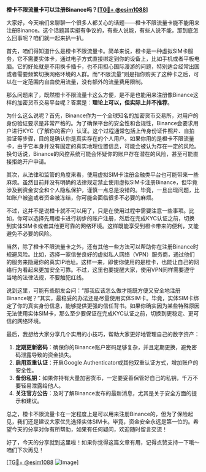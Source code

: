 **橙卡不限流量卡可以注册Binance吗？[[TG💪+ @esim1088](https://t.me/s/esim1088)]**

大家好，今天咱们来聊聊一个很多人都关心的话题——橙卡不限流量卡能不能用来注册Binance。这个话题其实挺有争议的，有些人说能，有些人说不能，那到底怎么回事呢？咱们就一起来扒一扒。

首先，咱们得知道什么是橙卡不限流量卡。简单来说，橙卡是一种虚拟SIM卡服务，它不需要实体卡，通过电子方式直接绑定到你的设备上，比如手机或者平板电脑。它的好处就是不用换卡插卡，也不用担心国际漫游的问题，特别适合经常出国或者需要频繁切换网络环境的人群。而“不限流量”则是指你购买了这种卡之后，可以在一定范围内自由使用流量，没有额外的流量费用限制。

那么问题来了，既然橙卡不限流量卡这么方便，是不是也能用来注册像Binance这样的加密货币交易平台呢？答案是：**理论上可以，但实际上并不推荐**。

为什么这么说呢？首先，Binance作为一个全球知名的加密货币交易所，对用户的身份验证要求是非常严格的。为了确保平台的安全性和合规性，Binance会要求用户进行KYC（了解你的客户）认证。这个过程通常包括上传身份证件照片、自拍验证等步骤，目的是确认你是真实存在的个人用户。如果你用的是橙卡不限流量卡，由于它本身并没有固定的真实地理位置信息，可能会被认为存在一定的风险。换句话说，Binance的风控系统可能会怀疑你的账户存在潜在的风险，甚至可能直接拒绝开户申请。

其次，从法律和监管的角度来看，使用虚拟SIM卡注册金融类平台也可能带来一些麻烦。虽然目前并没有明确的法律规定禁止使用虚拟SIM卡注册Binance，但毕竟涉及到资金安全和个人隐私保护，谨慎一点总是没错的。毕竟，一旦出现问题，比如账户被盗或者资金被冻结，你可能会面临很多不必要的麻烦。

不过，这并不是说橙卡就不可以用了，只是在使用过程中需要注意一些事项。比如，你可以选择先用橙卡进行初步的账户注册，然后在完成KYC认证之前，切换到实体SIM卡或者其他更可靠的网络环境。这样既能享受到橙卡带来的便利，又能避免不必要的风险。

当然，除了橙卡不限流量卡之外，还有其他一些方法可以帮助你在注册Binance时规避风险。比如，选择一家信誉良好的虚拟私人网络（VPN）服务商，通过他们的服务来隐藏你的真实IP地址。这样一来，即使你使用的是橙卡，也能让自己的网络行为看起来更加安全可靠。不过，这里也要提醒大家，使用VPN同样需要遵守当地的法律法规，不要触犯红线。

说到这里，可能有些朋友会问：“那我应该怎么做才能既方便又安全地注册Binance呢？”其实，最稳妥的办法还是尽量使用实体SIM卡。毕竟，实体SIM卡绑定了你的真实身份信息，能够提供更强的信任背书。如果你确实因为某些特殊原因无法使用实体SIM卡，那么至少要保证在完成KYC认证之前，切换到更稳定、更可信的网络环境。

最后，我想给大家分享几个实用的小技巧，帮助大家更好地管理自己的数字资产：

1. **定期更新密码**：确保你的Binance账户密码足够复杂，并且定期更换，避免密码泄露导致的资金损失。
2. **启用双重认证**：开启Google Authenticator或其他双重认证方式，增加账户的安全性。
3. **备份私钥**：如果你持有大量加密货币，一定要妥善保管好自己的私钥，千万不要轻易泄露给他人。
4. **关注官方公告**：及时了解Binance发布的最新消息，尤其是关于安全方面的提示和建议。

总之，橙卡不限流量卡在一定程度上是可以用来注册Binance的，但为了保险起见，我们还是建议大家优先选择实体SIM卡。毕竟，资金安全永远是第一位的。希望今天的分享对你有所帮助，如果有任何疑问，欢迎随时留言交流！

好了，今天的分享就到这里啦！如果你觉得这篇文章有用，记得点赞支持一下哦～咱们下次再见！

[[TG💪+ @esim1088](https://t.me/s/esim1088) ![Image](https://i.postimg.cc/4NQfJmqS/Snipaste-2025-05-13-00-14-12.png)]